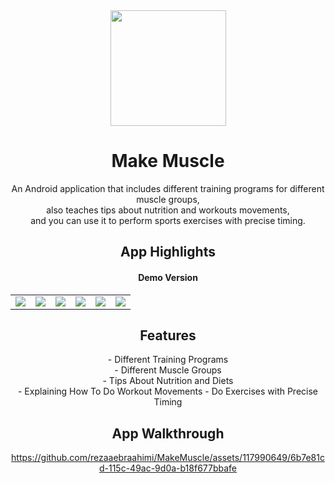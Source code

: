 

<div align="center">
<img style="height: 185px;" src="https://github.com/rezaaebraahimi/MakeMuscle/assets/117990649/205210d2-8934-4f9c-b602-75e8cb23494e">

<h1>Make Muscle</h1>

<p>An Android application that includes different training programs for different muscle groups,<br> also teaches tips about nutrition and workouts movements, <br>
  and you can use it to perform sports exercises with precise timing.
</p>
<h2>App Highlights<h4>Demo Version</h4></h2>

</div>
<table>
  <tr>
<td><img src="https://github.com/rezaaebraahimi/MakeMuscle/assets/117990649/2091e2e7-632e-45d0-8ec8-fed09357dddf" ></td>

<td><img src="https://github.com/rezaaebraahimi/MakeMuscle/assets/117990649/26b8333f-b8af-4767-a7a2-f815b5e20b1c" ></td>

<td><img src="https://github.com/rezaaebraahimi/MakeMuscle/assets/117990649/2c49416d-f9e8-4662-b7df-bfda5e2da3f0" ></td>

<td><img src="https://github.com/rezaaebraahimi/MakeMuscle/assets/117990649/83ba562e-0a34-4ff1-902d-cab29922919b" ></td>

<td><img src="https://github.com/rezaaebraahimi/MakeMuscle/assets/117990649/c323f21b-b275-4c64-aaa4-96c785f4093e" ></td>

<td><img src="https://github.com/rezaaebraahimi/MakeMuscle/assets/117990649/a3f9c154-3f31-44b7-80da-2d7e6910f3c7" ></td>
</tr>
</table>

<div align="center">
<h2>Features</h2>
  - Different Training Programs <br>
  - Different Muscle Groups <br>
  - Tips About Nutrition and Diets<br>
  - Explaining How To Do Workout Movements
  - Do Exercises with Precise Timing<br>
<h2>App Walkthrough</h2>

https://github.com/rezaaebraahimi/MakeMuscle/assets/117990649/6b7e81cd-115c-49ac-9d0a-b18f677bbafe

</div>
